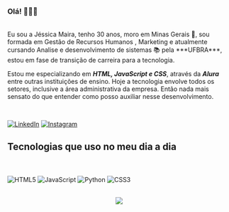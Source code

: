 ### Olá! 🙋🏻‍♀️
<br/>
Eu sou a Jéssica Maira, tenho 30 anos, moro em Minas Gerais 🧀, sou formada em Gestão de Recursos Humanos , Marketing e atualmente cursando Analise e desenvolvimento de sistemas 📚 pela ***UFBRA***, estou em fase de transição de carreira para a tecnologia.
<br/>

Estou me especializando em ***HTML, JavaScript e CSS***, através da ***Alura*** entre outras instituições de ensino. Hoje a tecnologia envolve todos os setores, inclusive a área administrativa da empresa. Então nada mais sensato do que entender como posso auxiliar nesse desenvolvimento.

<br/>

[![LinkedIn](https://img.shields.io/badge/linkedin-%230077B5.svg?style=for-the-badge&logo=linkedin&logoColor=white)](https://www.linkedin.com/in/jessicamairasilva/)
[![Instagram](https://img.shields.io/badge/Instagram-%23E4405F.svg?style=for-the-badge&logo=Instagram&logoColor=white)](https://www.instagram.com/j.maira/)
<br/>
## Tecnologias que uso no meu dia a dia
<br/>
<div style = "display: inline_block"><br/>
  <img align="center" alt="HTML5" src="![HTML5](https://img.shields.io/badge/HTML-239120?style=for-the-badge&logo=html5&logoColor=white)"/>
  <img align="center" alt="JavaScript" src="![JavaScript](https://img.shields.io/badge/JavaScript-F7DF1E?style=for-the-badge&logo=javascript&logoColor=black)"/>
  <img align="center" alt="Python" src="![Python](https://img.shields.io/badge/Python-3776AB?style=for-the-badge&logo=python&logoColor=white)"/>
  <img align="center" alt="CSS3" src="![CSS3](https://img.shields.io/badge/CSS3-1572B6?style=for-the-badge&logo=css3&logoColor=white)"/>
</div><br?>
<br/>
<p align="center">
<img src="https://cdn.memegenerator.es/imagenes/memes/full/31/93/31937147.jpg"> </p>          
<br/>
